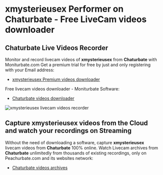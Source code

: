 # xmysterieusex Performer on Chaturbate - Free LiveCam videos downloader

## Chaturbate Live Videos Recorder

Monitor and record livecam videos of **xmysterieusex** from **Chaturbate** with Moniturbate.com
Get a premium trial for free by just and only registering with your Email address:
* [xmysterieusex Premium videos downloader](https://moniturbate.com/request-demo-licence-key.html)

Free livecam videos downloader - Moniturbate Software:
* [Chaturbate videos downloader](https://moniturbate.com/moniturbate-download-software.html)

![xmysterieusex livecam videos recorder](https://peachurnet.com/templates/moniturbate-software.png)


## Capture xmysterieusex videos from the Cloud and watch your recordings on Streaming

Without the need of downloading a software, capture **xmysterieusex** livecam videos from **Chaturbate** 100% online.
Watch Livecam archives from **Chaturbate** unlimitedly from thousands of existing recordings, only on Peachurbate.com and its websites network:
* [Chaturbate videos archives](https://peachurnet.com/)